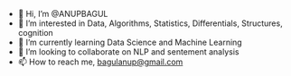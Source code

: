 - 👋 Hi, I’m @ANUPBAGUL
- 👀 I’m interested in Data, Algorithms, Statistics, Differentials, Structures, cognition
- 🌱 I’m currently learning Data Science and Machine Learning
- 💞️ I’m looking to collaborate on NLP and sentement analysis
- 📫 How to reach me, bagulanup@gmail.com

<!---
ANUPBAGUL/ANUPBAGUL is a ✨ special ✨ repository because its `README.md` (this file) appears on your GitHub profile.
You can click the Preview link to take a look at your changes.
--->
